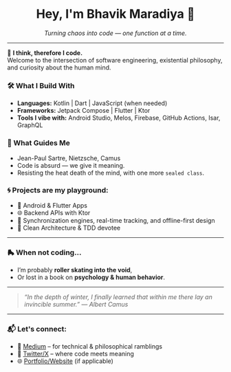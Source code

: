 <h1 align="center">Hey, I'm Bhavik Maradiya 👋</h1>

<p align="center">
  <em>
    Turning chaos into code — one function at a time.
  </em>
</p>

---

🧠 **I think, therefore I code.**  
Welcome to the intersection of software engineering, existential philosophy, and curiosity about the human mind.

### 🛠 What I Build With
- **Languages:** Kotlin | Dart | JavaScript (when needed)
- **Frameworks:** Jetpack Compose | Flutter | Ktor
- **Tools I vibe with:** Android Studio, Melos, Firebase, GitHub Actions, Isar, GraphQL

### 🧭 What Guides Me
- Jean-Paul Sartre, Nietzsche, Camus
- Code is absurd — we give it meaning.
- Resisting the heat death of the mind, with one more `sealed class`.

### 🌀 Projects are my playground:
- 📱 Android & Flutter Apps  
- 🌐 Backend APIs with Ktor  
- 🔁 Synchronization engines, real-time tracking, and offline-first design  
- 🧪 Clean Architecture & TDD devotee

---

### 🛼 When not coding...
- I’m probably **roller skating into the void**,  
- Or lost in a book on **psychology & human behavior**.

---

> _“In the depth of winter, I finally learned that within me there lay an invincible summer.” — Albert Camus_

---

### 📬 Let's connect:
- 🧠 [Medium](https://medium.com/@yourusername) – for technical & philosophical ramblings  
- 💬 [Twitter/X](https://twitter.com/yourusername) – where code meets meaning  
- 🌐 [Portfolio/Website](https://yourwebsite.com) (if applicable)

